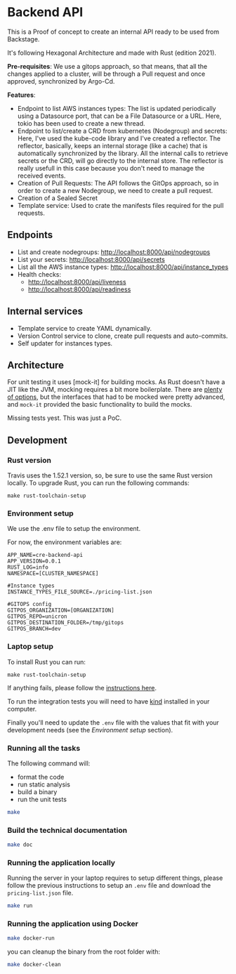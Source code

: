 # Backend API

This is a Proof of concept to create an internal API ready to be used from Backstage.

It's following Hexagonal Architecture and made with Rust (edition 2021).

**Pre-requisites**: We use a gitops approach, so that means, that all the changes applied to a cluster, will be through a Pull request and once approved, synchronized by Argo-Cd.

**Features**:
- Endpoint to list AWS instances types: The list is updated periodically using a Datasource port, that can be a File Datasource or a URL. Here, tokio has been used to create a new thread.
- Endpoint to list/create a CRD from kubernetes (Nodegroup) and secrets: Here, I've used the kube-code library and I've created a reflector. The reflector, basically, keeps an internal storage (like a cache) that is automatically synchronized by the library. All the internal calls to retrieve secrets or the CRD, will go directly to the internal store.  The reflector is really usefull in this case because you don't need to manage the received events.
- Creation of Pull Requests: The API follows the GitOps approach, so in order to create a new Nodegroup, we need to create a pull request.
- Creation of a Sealed Secret
- Template service: Used to crate the manifests files required for the pull requests.

## Endpoints
- List and create nodegroups: [http://localhost:8000/api/nodegroups](http://localhost:8000/api/nodegroups)
- List your secrets: [http://localhost:8000/api/secrets](http://localhost:8000/api/secrets)
- List all the AWS instance types: [http://localhost:8000/api/instance_types](http://localhost:8000/api/instance_types)
- Health checks:
    - [http://localhost:8000/api/liveness](http://localhost:8000/api/liveness)
    - [http://localhost:8000/api/readiness](http://localhost:8000/api/readiness)

## Internal services
- Template service to create YAML dynamically.
- Version Control service to clone, create pull requests and auto-commits.
- Self updater for instances types.
## Architecture


For unit testing it uses [mock-it] for building mocks. As Rust doesn't have a JIT like the JVM, mocking requires a bit more boilerplate. There are [plenty of options](https://asomers.github.io/mock_shootout/), but the interfaces that had to be mocked were pretty advanced, and `mock-it` provided the basic functionality to build the mocks.

Missing tests yest. This was just a PoC.

## Development

### Rust version

Travis uses the 1.52.1 version, so, be sure to use the same Rust version locally. To upgrade Rust, you can run the following commands:

```
make rust-toolchain-setup
```

### Environment setup
We use the .env file to setup the environment. 


For now, the environment variables are:

```
APP_NAME=cre-backend-api
APP_VERSION=0.0.1
RUST_LOG=info
NAMESPACE=[CLUSTER_NAMESPACE]

#Instance types
INSTANCE_TYPES_FILE_SOURCE=./pricing-list.json

#GITOPS config
GITPOS_ORGANIZATION=[ORGANIZATION]
GITPOS_REPO=unicron
GITPOS_DESTINATION_FOLDER=/tmp/gitops
GITPOS_BRANCH=dev
```

### Laptop setup

To install Rust you can run:

```
make rust-toolchain-setup
```

If anything fails, please follow the [instructions here](https://www.rust-lang.org/tools/install).

To run the integration tests you will need to have [kind](https://kind.sigs.k8s.io/) installed in your computer.

Finally you'll need to update the `.env` file with the values that fit with your development needs (see the *Environment setup* section).

### Running all the tasks

The following command will:
- format the code 
- run static analysis
- build a binary
- run the unit tests

```bash
make
```

### Build the technical documentation


```bash
make doc
```

### Running the application locally

Running the server in your laptop requires to setup different things, please follow the previous instructions to setup an `.env` file and download the `pricing-list.json` file.

```bash
make run
```

### Running the application using Docker

```bash
make docker-run
```

you can cleanup the binary from the root folder with:

```bash
make docker-clean
```
